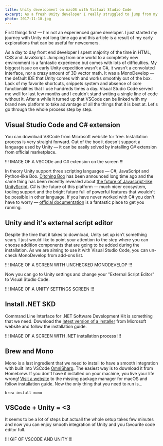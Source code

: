 ```yaml
---
title: Unity development on macOS with Vistual Studio Code
excerpt: As a fresh Unity developer I really struggled to jump from my favourite code ediot to MonoDevelop. Took me a while to realise that this actually isn't necessity.
photo: 2017-11-10.jpg
---
```


First things first — I'm not an experienced game developer. I just started my journey with Unity not long time ago and this article is a result of my early explorations that can be useful for newcomers.

As a day to day front end developer I spent majority of the time in HTML, CSS and JavaScript. Jumping from one world to a completely new environment is a fantastic experience but comes with lots of difficulties. My biggest issue on early Unity expedition wasn't a C#, it wasn't a convoluted interface, nor a crazy amount of 3D vector math. It was a MonoDevelop — the default IDE that Unity comes with and works smoothly out of the box. Lack of my favorite shortcuts, snippets system and absence of core functionalities that I use hundreds times a day. Visual Studio Code served me well for last few months and I couldn't stand writing a single line of code without it. After a while it turned up that VSCode can be linked with my brand new platform to take advantage of all the things that it is best at. Let's go through the whole process step by step.

## Visual Studio Code and C# extension

You can download VSCode from Microsoft website for free. Installation process is very straight forward. Out of the box it doesn't support a language used by Unity — it can be easily solved by installing C# extension from official marketplace.

!!! IMAGE OF A VSCODe and C# extension on the screen !!!

In theory Unity support three scripting languages — C#, JavaScript and Python-like Boo. [Ditching Boo](https://blogs.unity3d.com/2014/09/03/documentation-unity-scripting-languages-and-you/) has been announced long time ago and the same thing has been recently revealed about [the future of Javascript-like UnityScript](https://blogs.unity3d.com/2017/08/11/unityscripts-long-ride-off-into-the-sunset/). C# is the future of this platform — much nicer ecosystem, tooling support and the bright future full of powerful features that wouldn't be possible in other language. If you have never worked with C# you don't have to worry — [official documentation](https://unity3d.com/learn/tutorials/s/scripting) is a fantastic place to get you running.

## Unity and it's external script editor

Despite the time that it takes to download, Unity set up isn't something scary. I just would like to point your attention to the step where you can choose addition components that are going to be added during the installation. As we are aiming to use it with Visual Studio Code, you can un-check MonoDevelop from add-ons list.

!!! IMAGE OF A SCREEN WITH UNCHECKED MONODEVELOP !!!

Now you can go to Unity settings and change your "External Script Editor" to Visual Studio Code.

!!! IMAGE OF A UNITY SETTINGS SCREEN !!!

## Install .NET SKD

Command Line Interface for .NET Software Development Kit is something that we need. Download the [latest version of a installer](https://www.microsoft.com/net/learn/get-started/macos) from Microsoft website and follow the installation guide.

!!! IMAGE OF A SCREEN WITH .NET installation process !!!

## Brew and Mono

Mono is a last ingredient that we need to install to have a smooth integration with built into VSCode [OmniSharp](http://www.omnisharp.net/). The easiest way is to download it from Homebrew. If you don't have it installed on your machine, you live your life wrong! [Visit a website](https://brew.sh/) to the missing package manager for macOS and follow installation guide. Now the only thing that you need to run is…

```
brew install mono
```

## VSCode + Unity = <3

It seems to be a lot of steps but actuall the whole setup takes few minutes and now you can enjoy smooth integration of Unity and you favourite code editor full.

!!! GIF OF VSCODE AND UNITY !!!
